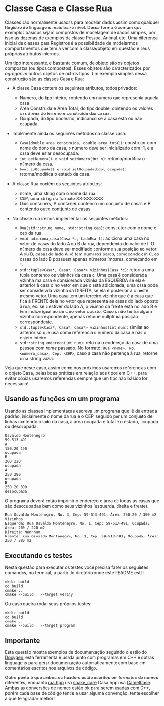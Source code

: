 # Classe Casa e Classe Rua

Classes são normalmente usadas para modelar dados assim como qualquer Registro de linguagens mais baixo nível. Dessa forma é comum
que exemplos básicos sejam compostos de modelagem de dados simples, por isso as dezenas de exemplos da classe Pessoa, Animal, etc.
Uma diferença inicial de classes para Registros é a possibilidade de modelarmos comportamentos que tem a ver com a classe/objeto em
questão e seus próprios atributos internos.

Um tipo interessante, e bastante comum, de objeto são os objetos compostos (ou tipos compostos). Esses objetos são caracterizados
por _agregarem_ outros objetos de outros tipos. Um exemplo simples dessa construção são as classes Casa e Rua:

- A classe Casa contem os seguintes atributos, todos privados:
    - Numero, do tipo inteiro, contendo um número que representa aquela casa
    - Area Construída e Área Total, do tipo double, contendo os valores das áreas do terreno e construída das casas.
    - Ocupada, do tipo booleano, indicando se a casa está ou não ocupada.
- Implemente ainda os seguintes métodos na classe casa:
    - `Casa(double area_construida, double area_total)`: construtor com nome do dono da casa, o número deve ser inicializado com -1, e a casa deve estar
    desocupada.
    - `int getNumero() e void setNumero(int n)`: retorna/modifica o número da casa.
    - `bool isOcupada() e void setOcupada(bool ocupada)`: retorna/modifica o estado da casa.

- A classe Rua contém os seguintes atributos:
    - nome, uma string com o nome da rua
    - CEP, uma string no formato XX-XXX-XXX
    - Dois containers, A container contendo um conjunto de casas e B contendo outro contjunto de casas
- Na classe rua iremos implementar os seguintes métodos:
    - `Rua(std::string nome, std::string cep)`: construtor com o nome e cep da rua
    - `void adiciona_casa(Casa *c, LadoRua l)`: adiciona uma casa no vetor de casas do lado A ou B da rua, dependendo do valor de l. O número da casa deve ser modifiado conforme sua posição no vetor A ou B, casas do lado A só tem numeros pares, começando em 0; as casas do lado B possuem apenas números ímpares, começando em 1.
    - `std::tuple<Casa*, Casa*, Casa*> vizinhos(Casa *c)`: retorna uma tupla contendo os visinhos da casa _c_. Uma casa é considerada
    vizinha ma casa é considerada vizinha da ESQUERDA se ela é anterior à casa c no vetor em que c está adicionada; uma casa pode ser considerada vizinha da DIREITA, se ela é posterior à c neste mesmo vetor. Uma casa tem um terceiro vizinho que é a casa que fica à FRENTE dela no vetor que representa as casas
    do lado oposto à rua, ex: se c estiver do lado A, o visinho da frente está no lado B e tem índice igual ao de c no vetor oposto; Caso
    _c_ não tenha algum vizinho correspondente, apenas retorne nullptr na posição correspondente.
    - `std::tuple<Casa*, Casa*, Casa*> vizinhos(int num)`: similar ao anterior só que usa como referencia o número da casa e não o objeto inteiro.
    - `std::string endereco(int num)`: retorna o endereço da casa de uma pessoa com _nome_ passado. 
    No formato: `Rua <nome>, No. <numero_casa>, Cep: <CEP>`, caso a casa não pertença à rua, retorne uma string vazia.

Veja que neste caso, assim como nos próximos usaremos referencias com o objeto Casa, pelas boas práticas em relação aos tipos em C++, para evitar cópias
usaremos referencias sempre que um tipo não básico for necessário! 



## Usando as funções em um programa

Usando as classes implementadas escreva um programa que lê da entrada padrão, inicialmente o nome da rua e o CEP, seguido por um conjunto
de linhas contendo o lado da casa, a área ocupada e total e o estado, ocupada ou desocupada.

```
Osvaldo Montenegro
59-513-491
A
150.20 190
ocupada
B
200 220
ocupada
A
250 280
ocupada
B
250.20 300
desocupada
```

O programa deverá então imprimir o endereço e área de todas as casas que são desocupadas
bem como seus vizinhos (esquerda, direita e frente).

```
Rua Osvaldo Montenegro, No. 3, Cep: 59-513-491; Área: 250.20 / 300 m2
Vizinhos
Esquerda: Rua Osvaldo Montenegro, No. 1, Cep: 59-513-491; Ocupada; Área: 200 / 220 m2
Direita: Nennhum
Frente: Rua Osvaldo Montenegro, No. 2, Cep: 59-513-491; Ocupada; Área: 250 / 280 m2
```

## Executando os testes

Nesta questão para executar os testes você precisa fazer os seguintes comandos, no terminal, a partir do diretório onde este README está:

```
mkdir build
cd build
cmake ..
cmake --build . --target verify
```

Ou caso queira rodar seus próprios testes:

```
mkdir build
cd build
cmake ..
cmake --build . --target program
```

## Importante

Esta questão mostra exemplos de documentação seguindo o estilo do [Doxygen](https://www.doxygen.nl/manual/docblocks.html), esta ferramenta
é usada junto com programas em C++ e outras linguagens para gerar documentação automaticamente com base em comentários escritos nos arquivos
de código.

Outro ponto é que ambos os headers estão escritos em formatos de nomes diferentes, enquanto [rua.hpp](./include/rua.hpp) usa [snake_case](https://en.wikipedia.org/wiki/Snake_case) Casa.hpp usa [CamelCase](https://en.wikipedia.org/wiki/Camel_case). Ambas as conversões de nomes estão ok para serem usadas com C++, porém
cada base de código tende a usar alguma convenção, tente escolher a que te agradar melhor!
